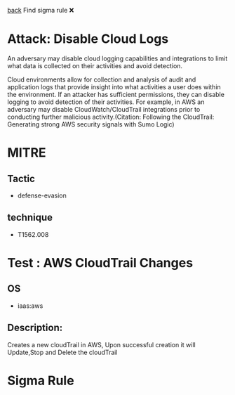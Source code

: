 
[back](../index.md)
Find sigma rule :x: 

# Attack: Disable Cloud Logs 

An adversary may disable cloud logging capabilities and integrations to limit what data is collected on their activities and avoid detection. 

Cloud environments allow for collection and analysis of audit and application logs that provide insight into what activities a user does within the environment. If an attacker has sufficient permissions, they can disable logging to avoid detection of their activities. For example, in AWS an adversary may disable CloudWatch/CloudTrail integrations prior to conducting further malicious activity.(Citation: Following the CloudTrail: Generating strong AWS security signals with Sumo Logic)

# MITRE
## Tactic
  - defense-evasion


## technique
  - T1562.008


# Test : AWS CloudTrail Changes
## OS
  - iaas:aws


## Description:
Creates a new cloudTrail in AWS, Upon successful creation it will Update,Stop and Delete the cloudTrail


# Sigma Rule

